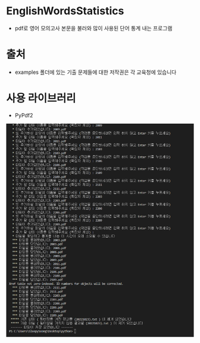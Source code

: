# EnglishWordsStatistics
* pdf로 영어 모의고사 본문을 불러와 많이 사용된 단어 통계 내는 프로그램

# 출처
* examples 폴더에 있는 기출 문제들에 대한 저작권은 각 교육청에 있습니다

# 사용 라이브러리
* PyPdf2



![테스트](/examples/images/image.png)
